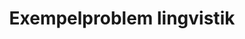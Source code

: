 ---
layout: sampleproblem
title: Exempelproblem lingvistik
id: affisch-lingvistik
poster: ../imgs/uvs-poster-lingvistik.png
medlemsforening: Lingolympiaden
solution: Under konstruktion.
---
